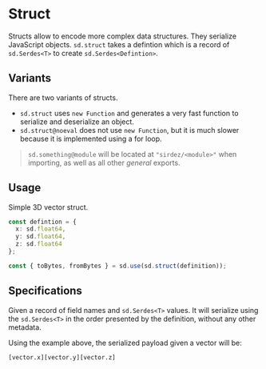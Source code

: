 # Struct

Structs allow to encode more complex data structures. They serialize JavaScript objects. `sd.struct` takes a defintion which is a record of `sd.Serdes<T>` to create `sd.Serdes<Defintion>`.

## Variants

There are two variants of structs.

- `sd.struct` uses `new Function` and generates a very fast function to serialize and deserialize an object.
- `sd.struct@noeval` does not use `new Function`, but it is much slower because it is implemented using a for loop.

> `sd.something@module` will be located at `"sirdez/<module>"` when importing, as well as all other _general_ exports.

## Usage

Simple 3D vector struct.

```ts
const defintion = {
  x: sd.float64,
  y: sd.float64,
  z: sd.float64
};

const { toBytes, fromBytes } = sd.use(sd.struct(definition));
```

## Specifications

Given a record of field names and `sd.Serdes<T>` values. It will serialize using the `sd.Serdes<T>` in the order presented by the definition, without any other metadata.

Using the example above, the serialized payload given a vector will be:

```
[vector.x][vector.y][vector.z]
```
